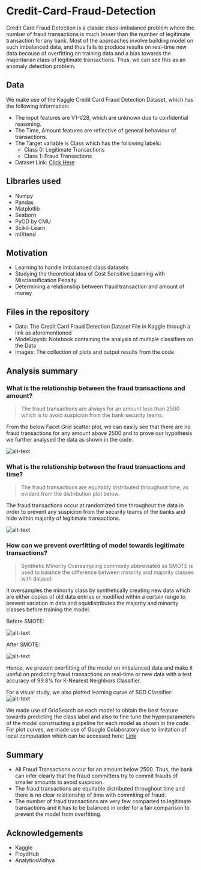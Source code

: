 # Credit-Card-Fraud-Detection

Credit Card Fraud Detection is a classic class-imbalance problem where the number of fraud transactions is much lesser than the number of legitimate transaction for any bank. Most of the approaches involve building model on such imbalanced data, and thus fails to produce results on real-time new data because of overfitting on training data and a bias towards the majoritarian class of legitimate transactions. Thus, we can see this as an anomaly detection problem.

## Data

We make use of the Kaggle Credit Card Fraud Detection Dataset, which has the following information:

- The input features are V1-V28, which are unknown due to confidential reasoning.
- The Time, Amount features are reflective of general behaviour of transactions.
- The Target variable is Class which has the following labels:
  - Class 0: Legitimate Transactions
  - Class 1: Fraud Transactions
- Dataset Link: <a href="https://www.kaggle.com/mlg-ulb/creditcardfraud">Click Here</a>

## Libraries used
- Numpy
- Pandas
- Matplotlib
- Seaborn
- PyOD by CMU
- Scikit-Learn
- mlXtend

## Motivation

- Learning to handle imbalanced class datasets
- Studying the theoretical idea of Cost Sensitive Learning with Misclassification Penalty
- Determining a relationship between fraud transaction and amount of money

## Files in the repository

- Data: The Credit Card Fraud Detection Dataset File in Kaggle through a link as aforementioned
- Model.ipynb: Notebook containing the analysis of multiple classifiers on the Data
- Images: The collection of plots and output results from the code


## Analysis summary

### What is the relationship between the fraud transactions and amount?

> The fraud transactions are always for an amount less than 2500 which is to avoid suspicion from the bank security teams.

From the below Facet Grid scatter plot, we can easily see that there are no fraud transactions for any amount above 2500 and to prove our hypothesis we further analysed the data as shown in the code.

![alt-text](https://raw.githubusercontent.com/vgaurav3011/Credit-Card-Fraud-Detection/master/images/amount.png)

### What is the relationship between the fraud transactions and time?

> The fraud transactions are equitably distributed throughout time, as evident from the distribution plot below.

The fraud transactions occur at randomized time throughout the data in order to prevent any suspicion from the security teams of the banks and hide within majority of legitimate transactions.

![alt-text](https://raw.githubusercontent.com/vgaurav3011/Credit-Card-Fraud-Detection/master/images/time.png)

### How can we prevent overfitting of model towards legitimate transactions?

> Synthetic Minority Oversampling commonly abbreviated as SMOTE is used to balance the difference between minority and majority classes with dataset

It oversamples the minority class by synthetically creating new data which are either copies of old data entries or modified within a certain range to prevent variation in data and equidistributes the majority and minority classes before training the model.

Before SMOTE:

![alt-text](https://raw.githubusercontent.com/vgaurav3011/Credit-Card-Fraud-Detection/master/images/unbalanced.png)

After SMOTE:

![alt-text](https://raw.githubusercontent.com/vgaurav3011/Credit-Card-Fraud-Detection/master/images/balanced_plot.png)

Hence, we prevent overfitting of the model on imbalanced data and make it useful on predicting fraud transactions on real-time or new data with a test accuracy of 99.8% for K-Nearest Neighbors Classifier.

For a visual study, we also plotted learning curve of SGD Classifier:
![alt-text](https://raw.githubusercontent.com/vgaurav3011/Credit-Card-Fraud-Detection/master/images/SGD_Learning_Curve.png)

We made use of GridSearch on each model to obtain the best feature towards predicting the class label and also to fine tune the hyperparameters of the model constructing a pipeline for each model as shown in the code. For plot curves, we made use of Google Colaboratory due to limitation of local computation which can be accessed here: <a href="https://colab.research.google.com/drive/1Wfp_8q-Ps3GKHnDJ6dUX5G78KGIbeM67">Link</a>

## Summary

- All Fraud Transactions occur for an amount below 2500. Thus, the bank can infer clearly that the fraud committers try to commit frauds of smaller amounts to avoid suspicion.
- The fraud transactions are equitable distributed throughout time and there is no clear relationship of time with commiting of fraud.
- The number of fraud transactions are very few comparted to legitimate transactions and it has to be balanced in order for a fair comparison to prevent the model from overfitting.


## Acknowledgements
- Kaggle
- FloydHub
- AnalyticsVidhya
